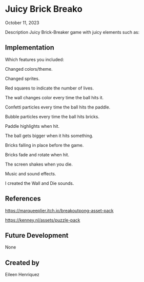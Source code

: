 # Juicy Brick Breako

October 11, 2023

Description
Juicy Brick-Breaker game with juicy elements such as:


## Implementation

Which features you included:

Changed colors/theme.

Changed sprites.

Red squares to indicate the number of lives. 

The wall changes color every time the ball hits it.

Confetti particles every time the ball hits the paddle.

Bubble particles every time the ball hits bricks.

Paddle highlights when hit.

The ball gets bigger when it hits something.

Bricks falling in place before the game.

Bricks fade and rotate when hit.

The screen shakes when you die.

Music and sound effects.

I created the Wall and Die sounds. 



## References

https://marqueeplier.itch.io/breakoutpong-asset-pack

https://kenney.nl/assets/puzzle-pack

## Future Development
None

## Created by
Eileen Henriquez
